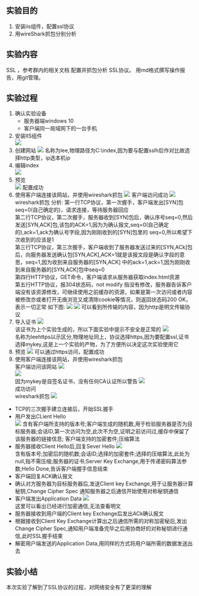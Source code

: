 ## 实验目的
1. 安装iis组件，配置ssl协议
2. 用wireShark抓包分别分析
## 实验内容
SSL ，参考群内的相关文档 配置并抓包分析 SSL协议。
用md格式撰写操作报告，用git管理。
## 实验过程
1. 确认实验设备
    - 服务器端windows 10
    - 客户端同一局域网下的一台手机
2. 安装IIS组件  
![](../实验图片/installIIs.png)
3. 创建网站
![](../实验图片/createhttpWebsite.png)
名称为lee,物理路径为C:\index,因为要与配置sslh后作对比故选择http类型，ip选本机ip
4. 编辑index  
![](../实验图片/index.png)
5. 预览  
![](../实验图片/check01.png)
配置成功
6. 使用客户端连接该网站，并使用wireshark抓包
![](../实验图片/clientAccess.jpg)
客户端访问成功
![](../实验图片/catchHttp.png)
wireshark抓包
分析:
第一行TCP协议，第一次握手，客户端发出[SYN]包seq=0(自己确定的)，请求连接，等待服务器回应  
第二行TCP协议，第二次握手，服务器收到[SYN]包后，确认序号seq=0,然后发送[SYN,ACK]包,该包的ACK=1,因为为确认报文,seq=0(自己确定的),ack=1,ack为确认号字段,因为刚刚收到的[SYN]包里的
seq=0,所以希望下次收到的应该是1  
第三行TCP协议，第三次握手，客户端收到了服务器发送过来的[SYN,ACk]包后，向服务器发送确认包[SYN,ACK],ACK=1就是该报文段是确认字段的意思，seq=1,因为收到来自服务器的[SYN,ACK]
中的ack=1,ack=1,因为刚刚收到来自服务器的[SYN,ACK]包中seq=0  
第四行HTTP协议，GET命令，客户端请求从服务器获取index.html资源  
第五行HTTP协议，报304状态码，not modify 指没有修改，服务器告诉客户端没有该资源修改，可继续使用之前缓存的资源，如果是第一次访问或者内容被修改亦或者打开无痕浏览又或清除cookie等情况，则返回状态码200 OK，表示一切正常
如下图:
![](../实验图片/catchHttp_1.png)
![](../实验图片/visualbody.png)
可以看到所传输的内容，因为http是明文传输协议
7. 导入证书
![](../实验图片/loadKey.png)  
该证书为上个实验生成的，所以下面实验中提示不安全是正常的
![](../实验图片/createhttpsWebsite.png)  
名称为leehttps以示区分,物理地址同上，协议选择https,因为要配置ssl,证书选择mykey,这是上一个实验的产物，为了方便所以决定这次实验使用它  
8. 预览
![](../实验图片/check02.png)
可以通过https访问，配置成功
9. 使用客户端连接该网站，并使用wireshark抓包   
客户端访问该网站
![](../实验图片/linkhttps.jpg)  
![](../实验图片/decribecert.jpg)  
因为mykey是自签名证书，没有任何CA认证所以警告
![](../实验图片/clientAccesshttps.jpg)  
成功访问  
wireshark抓包
![](../实验图片/cathHTTPS.png)  
- TCP的三次握手建立连接后，开始SSL握手  
- 用户发出CLient Hello   
![](../实验图片/clientHello.png)
含有客户端所支持的版本号;客户端生成的随机数,用于检验服务器是否为目标服务器;会话ID,第一次访问为空,此次不为空,证明之前访问过,缓存中保留了该服务器的链接信息;
客户端支持的加密套件;压缩算法  
- 服务器接收Client Hello后,回复Sever Hello
![](../实验图片/SeverHello.png)  
含有版本号;加密后的随机数;会话ID;选择的加密套件;选择的压缩算法,此处为null,指不需压缩;服务器的证书;Server Key Exchange,用于传递密码算法参数;Hello Done,告诉客户端握手信息结束  
- 客户端回复ACK确认报文  
- 确认对方服务器为目标服务器后,发送Client key Exchange,用于让服务器计算秘钥,Change Cipher Spec  通知服务器之后通信开始使用对称秘钥通信  
- 客户端发出Application Data
![](../实验图片/encryptData01.png)  
这里可以看出已经进行加密通信,无法查看明文  
- 服务器接收到用户端的Client key Exchange后发出ACk确认报文
- 根据接收到Client Key Exchange计算出之后通信所需的对称加密秘后,发出Change Cipher Spec,通知用户端准备完毕之后用协商好的对称秘钥进行通信,此时SSL握手结束
- 解密用户端发送的Application Data,用同样的方式将用户端所需的数据发送出去  
## 实验小结
本次实验了解到了SSL协议的过程，对网络安全有了更深的理解
